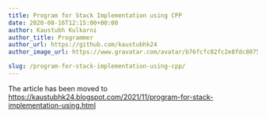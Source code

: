 ```yaml
---
title: Program for Stack Implementation using CPP
date: 2020-08-16T12:15:00+00:00
author: Kaustubh Kulkarni
author_title: Programmer
author_url: https://github.com/kaustubhk24
author_image_url: https://www.gravatar.com/avatar/b76fcfc82fc2e8fdc8075636f1735f61?s=200

slug: /program-for-stack-implementation-using-cpp/
---
```

The article has been moved to https://kaustubhk24.blogspot.com/2021/11/program-for-stack-implementation-using.html
